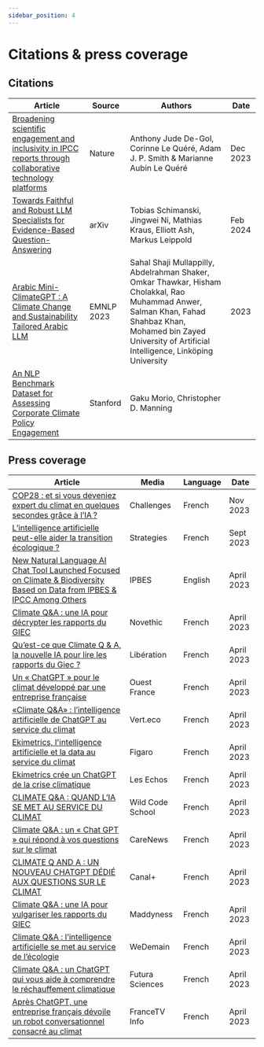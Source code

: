 ```yaml
---
sidebar_position: 4
---
```


# Citations & press coverage

## Citations

| Article | Source | Authors | Date |
| --- | --- | --- | --- |
| [Broadening scientific engagement and inclusivity in IPCC reports through collaborative technology platforms](https://www.nature.com/articles/s44168-023-00072-3) | Nature | Anthony Jude De-Gol, Corinne Le Quéré, Adam J. P. Smith & Marianne Aubin Le Quéré | Dec 2023 | 
| [Towards Faithful and Robust LLM Specialists for Evidence-Based Question-Answering](https://arxiv.org/pdf/2402.08277.pdf) | arXiv | Tobias Schimanski, Jingwei Ni, Mathias Kraus, Elliott Ash, Markus Leippold | Feb 2024 |
| [Arabic Mini-ClimateGPT : A Climate Change and Sustainability Tailored Arabic LLM](https://aclanthology.org/2023.findings-emnlp.941.pdf) | EMNLP 2023 | Sahal Shaji Mullappilly, Abdelrahman Shaker, Omkar Thawkar, Hisham Cholakkal, Rao Muhammad Anwer, Salman Khan, Fahad Shahbaz Khan, Mohamed bin Zayed University of Artificial Intelligence, Linköping University | 2023 |
| [An NLP Benchmark Dataset for Assessing Corporate Climate Policy Engagement](https://openreview.net/attachment?id=GF5l0F19Bt&name=pdf) | Stanford | Gaku Morio, Christopher D. Manning | |

## Press coverage

| Article | Media | Language | Date |
| --- | --- | --- | --- | 
| [COP28 : et si vous deveniez expert du climat en quelques secondes grâce à l’IA ?](https://www.challenges.fr/green-economie/cop28-et-si-vous-deveniez-expert-du-climat-en-quelques-secondes-grace-a-l-ia_875409) | Challenges | French | Nov 2023 |
| [L’intelligence artificielle peut-elle aider la transition écologique ?](https://www.strategies.fr/actualites/culture-tech/LQ2342247C/lintelligence-artificielle-peut-elle-aider-la-transition-ecologique.html) | Strategies | French | Sept 2023 |
| [New Natural Language AI Chat Tool Launched Focused on Climate & Biodiversity Based on Data from IPBES & IPCC Among Others](https://www.ipbes.net/impact/66580) | IPBES | English | April 2023 |
| [Climate Q&A : une IA pour décrypter les rapports du GIEC](https://www.novethic.fr/actualite/environnement/climat/isr-rse/climate-q-a-une-ia-pour-decrypter-les-rapports-du-giec-151460.html) | Novethic | French | April 2023 |
| [Qu’est-ce que Climate Q & A, la nouvelle IA pour lire les rapports du Giec ?](https://www.liberation.fr/environnement/climat/quest-ce-que-climate-q-a-la-nouvelle-ia-pour-lire-les-rapports-du-giec-20230411_OKLEL753XBHAVK6GPNK3XV72FU/) | Libération | French | April 2023 |
| [Un « ChatGPT » pour le climat développé par une entreprise française](https://www.ouest-france.fr/environnement/climat/un-chatgpt-pour-le-climat-developpe-par-une-entreprise-francaise-00356978-d85d-11ed-8d82-b6c0f24c6e0e) | Ouest France | French | April 2023 |
| [«Climate Q&A» : l’intelligence artificielle de ChatGPT au service du climat](https://vert.eco/articles/climate-qa-lintelligence-artificielle-de-chatgpt-au-service-du-climat) | Vert.eco | French | April 2023 |
| [Ekimetrics, l'intelligence artificielle et la data au service du climat](https://www.lefigaro.fr/secteur/high-tech/ekimetrics-l-intelligence-artificielle-et-la-data-au-service-du-climat-20230409) | Figaro | French | April 2023 |
| [Ekimetrics crée un ChatGPT de la crise climatique](https://www.lesechos.fr/pme-regions/innovateurs/ekimetrics-cree-un-chatgpt-de-la-crise-climatique-valide-avec-le-giec-1940098) | Les Echos | French | April 2023 |
| [CLIMATE Q&A : QUAND L’IA SE MET AU SERVICE DU CLIMAT](https://www.wildcodeschool.com/fr-fr/blog/climate-qa-quand-lia-se-met-au-service-du-climat) | Wild Code School | French | April 2023 |
| [Climate Q&A : un « Chat GPT » qui répond à vos questions sur le climat](https://www.carenews.com/carenews-info/news/climate-qa-un-chat-gpt-qui-repond-a-vos-questions-sur-le-climat) | CareNews | French | April 2023 |
| [CLIMATE Q AND A : UN NOUVEAU CHATGPT DÉDIÉ AUX QUESTIONS SUR LE CLIMAT](https://leseclaireurs.canalplus.com/articles/comprendre/climate-q-and-a-le-nouveau-chatgpt-dedie-aux-questions-sur-le-climat) | Canal+ | French | April 2023 |
| [Climate Q&A : une IA pour vulgariser les rapports du GIEC](https://www.maddyness.com/2023/05/22/climate-qa-giec/) | Maddyness | French | April 2023 |
| [Climate Q&A : l’intelligence artificielle se met au service de l’écologie](https://www.wedemain.fr/inventer/climate-qa-lintelligence-artificielle-se-met-au-service-de-lecologie/) | WeDemain | French | April 2023 |
| [Climate Q&A : un ChatGPT qui vous aide à comprendre le réchauffement climatique](https://www.futura-sciences.com/planete/actualites/rechauffement-climatique-climate-q-a-chatgpt-vous-aide-comprendre-rechauffement-climatique-104672/) | Futura Sciences | French | April 2023 |
| [Après ChatGPT, une entreprise français dévoile un robot conversationnel consacré au climat](https://www.francetvinfo.fr/replay-radio/le-billet-vert/apres-chatgpt-une-entreprise-francais-devoile-un-robot-conversationnel-consacre-au-climat_5736308.html) | FranceTV Info | French | April 2023 |